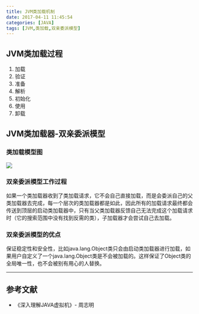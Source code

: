 ```yaml
---
title: JVM类加载机制
date: 2017-04-11 11:45:54
categories: [JAVA]
tags: [JVM,类加载,双亲委派模型]
---
```


## JVM类加载过程
1. 加载
2. 验证
3. 准备
4. 解析
5. 初始化
6. 使用
7. 卸载

## JVM类加载器-双亲委派模型
### 类加载模型图
![](http://oniemuf9p.bkt.clouddn.com/jvm_class_loader_model.png)

### 双亲委派模型工作过程
如果一个类加载器收到了类加载请求，它不会自己直接加载，而是会委派自己的父类加载器去完成，每一个层次的类加载器都是如此，因此所有的加载请求最终都会传送到顶层的启动类加载器中，只有当父类加载器反馈自己无法完成这个加载请求时（它的搜索范围中没有找到反需的类），子加载器才会尝试自己去加载。  

### 双亲委派模型的优点
保证稳定性和安全性，比如java.lang.Object类只会由启动类加载器进行加载，如果用户自定义了一个java.lang.Object类是不会被加载的。这样保证了Object类的全局唯一性，也不会被别有用心的人替换。

----
## 参考文献
- 《深入理解JAVA虚拟机》- 周志明